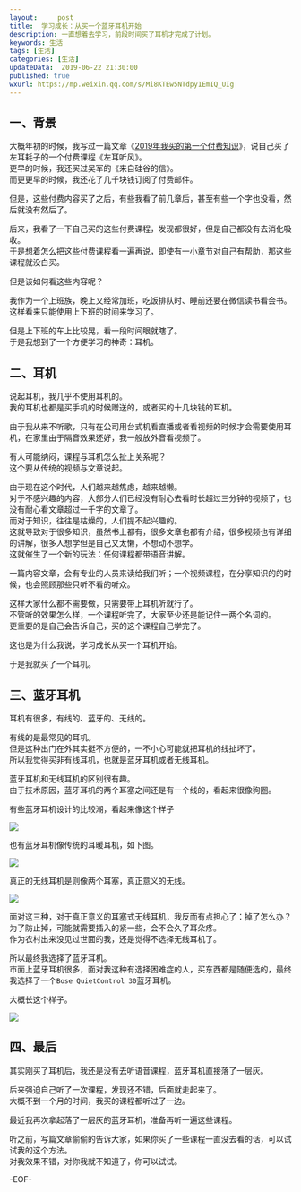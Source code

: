 ```yaml
---   
layout:     post  
title:  学习成长：从买一个蓝牙耳机开始  
description: 一直想着去学习，前段时间买了耳机才完成了计划。  
keywords: 生活  
tags: [生活]    
categories: [生活]  
updateData:  2019-06-22 21:30:00  
published: true  
wxurl: https://mp.weixin.qq.com/s/Mi8KTEw5NTdpy1EmIQ_UIg  
---  
```



## 一、背景  


大概年初的时候，我写过一篇文章《[2019年我买的第一个付费知识](https://mp.weixin.qq.com/s/dWm_rdSxo3K2sApAzfwWVw)》，说自己买了左耳耗子的一个付费课程《左耳听风》。  
更早的时候，我还买过吴军的《来自硅谷的信》。  
而更更早的时候，我还花了几千块钱订阅了付费邮件。  


但是，这些付费内容买了之后，有些我看了前几章后，甚至有些一个字也没看，然后就没有然后了。  



后来，我看了一下自己买的这些付费课程，发现都很好，但是自己都没有去消化吸收。  
于是想着怎么把这些付费课程看一遍再说，即使有一小章节对自己有帮助，那这些课程就没白买。  


但是该如何看这些内容呢？  


我作为一个上班族，晚上又经常加班，吃饭排队时、睡前还要在微信读书看会书。  
这样看来只能使用上下班的时间来学习了。  


但是上下班的车上比较晃，看一段时间眼就瞎了。  
于是我想到了一个方便学习的神奇：耳机。  


## 二、耳机  


说起耳机，我几乎不使用耳机的。  
我的耳机也都是买手机的时候赠送的，或者买的十几块钱的耳机。  


由于我从来不听歌，只有在公司用台式机看直播或者看视频的时候才会需要使用耳机，在家里由于隔音效果还好，我一般放外音看视频了。  


有人可能纳闷，课程与耳机怎么扯上关系呢？  
这个要从传统的视频与文章说起。  


由于现在这个时代，人们越来越焦虑，越来越懒。  
对于不感兴趣的内容，大部分人们已经没有耐心去看时长超过三分钟的视频了，也没有耐心看文章超过一千字的文章了。  
而对于知识，往往是枯燥的，人们提不起兴趣的。  
这就导致对于很多知识，虽然书上都有，很多文章也都有介绍，很多视频也有详细的讲解，很多人想学但是自己又太懒，不想动不想学。  
这就催生了一个新的玩法：任何课程都带语音讲解。  


一篇内容文章，会有专业的人员来读给我们听；一个视频课程，在分享知识的的时候，也会照顾那些只听不看的听众。  


这样大家什么都不需要做，只需要带上耳机听就行了。  
不管听的效果怎么样，一个课程听完了，大家至少还是能记住一两个名词的。  
更重要的是自己会告诉自己，买的这个课程自己学完了。  


这也是为什么我说，学习成长从买一个耳机开始。  


于是我就买了一个耳机。  



## 三、蓝牙耳机  



耳机有很多，有线的、蓝牙的、无线的。  



有线的是最常见的耳机。  
但是这种出门在外其实挺不方便的，一不小心可能就把耳机的线扯坏了。  
所以我觉得买非有线耳机，也就是蓝牙耳机或者无线耳机。  



蓝牙耳机和无线耳机的区别很有趣。  
由于技术原因，蓝牙耳机的两个耳塞之间还是有一个线的，看起来很像狗圈。  


有些蓝牙耳机设计的比较潮，看起来像这个样子  



![](http://res.tiankonguse.com/images/2019/06/22/001.png)


也有蓝牙耳机像传统的耳暖耳机，如下图。  


![](http://res.tiankonguse.com/images/2019/06/22/002.png)



真正的无线耳机是则像两个耳塞，真正意义的无线。  



![](http://res.tiankonguse.com/images/2019/06/22/003.png)



面对这三种，对于真正意义的耳塞式无线耳机，我反而有点担心了：掉了怎么办？  
为了防止掉，可能就需要插入的紧一些，会不会久了耳朵疼。  
作为农村出来没见过世面的我，还是觉得不选择无线耳机了。  


所以最终我选择了蓝牙耳机。  
市面上蓝牙耳机很多，面对我这种有选择困难症的人，买东西都是随便选的，最终我选择了一个`Bose QuietControl 30`蓝牙耳机。  


大概长这个样子。  


![](http://res.tiankonguse.com/images/2019/06/22/004.png)



## 四、最后  


其实刚买了耳机后，我还是没有去听语音课程，蓝牙耳机直接落了一层灰。  


后来强迫自己听了一次课程，发现还不错，后面就走起来了。  
大概不到一个月的时间，我买的课程都听过了一边。  


最近我再次拿起落了一层灰的蓝牙耳机，准备再听一遍这些课程。  


听之前，写篇文章偷偷的告诉大家，如果你买了一些课程一直没去看的话，可以试试我的这个方法。  
对我效果不错，对你我就不知道了，你可以试试。  




-EOF-  

